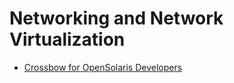 # Networking and Network Virtualization

- [Crossbow for OpenSolaris Developers][crossbow-vid]

[crossbow-vid]: http://www.beginningwithi.com/comments/2009/12/09/crossbow-for-opensolaris-developers/
